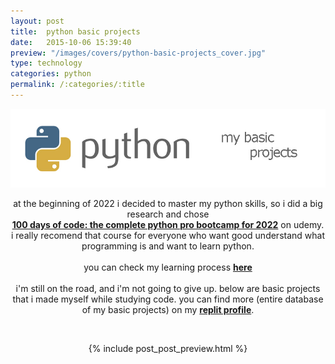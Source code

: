 ```yaml
---
layout: post
title:  python basic projects
date:   2015-10-06 15:39:40
preview: "/images/covers/python-basic-projects_cover.jpg"
type: technology
categories: python
permalink: /:categories/:title
---
```


![Picture 1](/images/programming/python-basic-projects/1.jpg)

<center>
at the beginning of 2022 i decided to master my python skills, so i did a big research and chose <br /><a href="https://www.udemy.com/course/100-days-of-code/"><b>100 days of code: the complete python pro bootcamp for 2022</b></a> on udemy. i really recomend that course for everyone who want good understand what programming is and want to learn python.<br /><br /> you can check my learning process <a href="https://www.philolog.pl/python-roadmap/"><b>here</b></a> <br /><br />i'm still on the road, and i'm not going to give up. below are basic projects that i made myself while studying code. you can find more (entire database of my basic projects) on my <a href="https://replit.com/@Philolog/"><b>replit profile</b></a>.
<p>&nbsp;</p>
{% include post_post_preview.html %}



